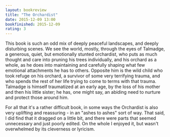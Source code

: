 ```yaml
---
layout: bookreview
title: "The Orchardist"
date: 2015-12-09 13:00
bookfinished: 2015-12-09
rating: 3
---
```


This book is such an odd mix of deeply peaceful landscapes, and deeply disturbing scenes.  We see the world, mostly, through the eyes of Talmadge, a generous, quiet, but emotionally stunted orchardist, who puts as much thought and care into pruning his trees individually, and his orchard as a whole, as he does into maintaining and carefully shaping what few emotional attachments he has to others.  Opposite him is the wild child who took refuge on his orchard, a survivor of some very terrifying trauma, and who spends the rest of her life trying to come to terms with that trauma.  Talmadge is himself traumatized at an early age, by the loss of his mother and then his little sister; he has, one might say, an abiding need to nurture and protect those around him.



For all that it's a rather difficult book, in some ways the Orchardist is also very uplifting and reassuring - in an "ashes to ashes" sort of way.  That said, I did find that it dragged on a little bit, and there were parts that seemed unnecessary and just poorly edited.  On the whole I enjoyed it, but wasn't overwhelmed by its cleverness or lyricism.